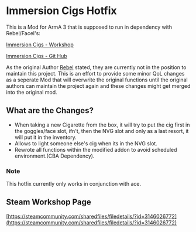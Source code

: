 # Immersion Cigs Hotfix

This is a Mod for ArmA 3 that is supposed to run in dependency with Rebel/Facel's:

[Immersion Cigs - Workshop](https://steamcommunity.com/sharedfiles/filedetails/?id=753946944)

[Immersion Cigs - Git Hub](https://github.com/rebelvg/immersion_cigs/tree/master)

As the original Author [Rebel](https://github.com/rebelvg) stated, they are currently not in the position to maintain this project. 
This is an effort to provide some minor QoL changes as a seperate Mod that will overwrite the original functions until the original authors can maintain the project again and these changes might get merged into the original mod.

## What are the Changes?

- When taking a new Cigarette from the box, it will try to put the cig first in the goggles/face slot, ifn't, then the NVG slot and only as a last resort, it will put it in the inventory.
- Allows to light someone else's cig when its in the NVG slot.
- Rewrote all functions within the modified addon to avoid scheduled environment.(CBA Dependency).


### Note
This hotfix currently only works in conjunction with ace.


## Steam Workshop Page
[https://steamcommunity.com/sharedfiles/filedetails/?id=3146026772](https://steamcommunity.com/sharedfiles/filedetails/?id=3146026772)
